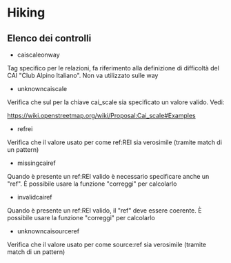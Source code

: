 # Hiking

## Elenco dei controlli

- caiscaleonway

Tag specifico per le relazioni, fa riferimento alla definizione di difficoltà del CAI "Club Alpino Italiano". Non va utilizzato sulle way

- unknowncaiscale

Verifica che sul per la chiave cai_scale sia specificato un valore valido. Vedi:

https://wiki.openstreetmap.org/wiki/Proposal:Cai_scale#Examples

- refrei

Verifica che il valore usato per come ref:REI sia verosimile (tramite match di un pattern)

- missingcairef

Quando è presente un ref:REI valido è necessario specificare anche un "ref". È possibile usare la funzione "correggi" per calcolarlo

- invalidcairef

Quando è presente un ref:REI valido, il "ref" deve essere coerente. È possibile usare la funzione "correggi" per calcolarlo

- unknowncaisourceref

Verifica che il valore usato per come source:ref sia verosimile (tramite match di un pattern)
